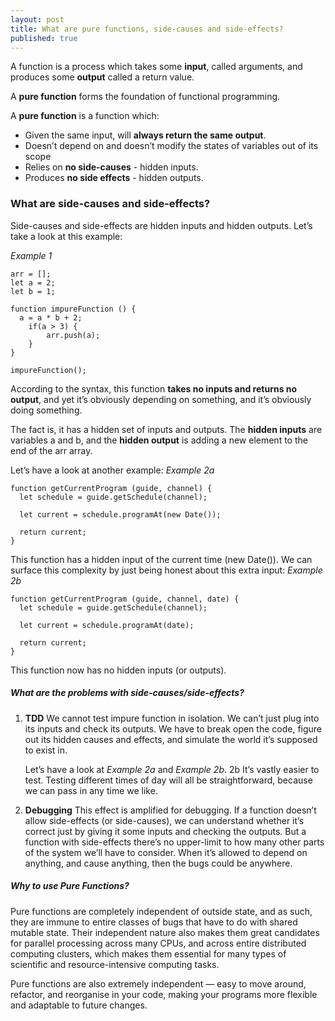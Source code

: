 ```yaml
---
layout: post
title: What are pure functions, side-causes and side-effects?
published: true
---
```



A function is a process which takes some **input**, called arguments, and produces some **output** called a return value. 

A **pure function** forms the foundation of functional programming.

A **pure function** is a function which:
- Given the same input, will **always return the same output**.
- Doesn’t depend on and doesn’t modify the states of variables out of its scope
- Relies on **no side-causes** - hidden inputs.
- Produces **no side effects** - hidden outputs.

### What are side-causes and side-effects?

Side-causes and side-effects are hidden inputs and hidden outputs. Let’s take a look at this example:

*Example 1*


```
arr = [];
let a = 2;
let b = 1;

function impureFunction () {
  a = a * b + 2;
	if(a > 3) {
		arr.push(a);
	}
}

impureFunction();

```

According to the syntax, this function **takes no inputs and returns no output**, and yet it’s obviously depending on something, and it’s obviously doing something. 

The fact is, it has a hidden set of inputs and outputs. 
The **hidden inputs** are variables a and b, and the **hidden output** is adding a new element to the end of the arr array.


Let’s have a look at another example:
*Example 2a*

```
function getCurrentProgram (guide, channel) {
  let schedule = guide.getSchedule(channel);

  let current = schedule.programAt(new Date());

  return current;
}

```
This function has a hidden input of the current time (new Date()). We can surface this complexity by just being honest about this extra input:
*Example 2b*
```
function getCurrentProgram (guide, channel, date) {
  let schedule = guide.getSchedule(channel);

  let current = schedule.programAt(date);

  return current;
}
```

This function now has no hidden inputs (or outputs).


##### What are the problems with side-causes/side-effects?


1. **TDD**
We cannot test impure function in isolation. We can’t just plug into its inputs and check its outputs. We have to break open the code, figure out its hidden causes and effects, and simulate the world it’s supposed to exist in.

    Let’s have a look at *Example 2a* and *Example 2b*. 
    2b It’s vastly easier to test. Testing different times of day will all be straightforward, because we can pass in any time we like.

2. **Debugging**
This effect is amplified for debugging. If a function doesn’t allow side-effects (or side-causes), we can understand whether it’s correct just by giving it some inputs and checking the outputs. But a function with side-effects there’s no upper-limit to how many other parts of the system we’ll have to consider. When it’s allowed to depend on anything, and cause anything, then the bugs could be anywhere.


##### Why to use Pure Functions?

Pure functions are completely independent of outside state, and as such, they are immune to entire classes of bugs that have to do with shared mutable state. Their independent nature also makes them great candidates for parallel processing across many CPUs, and across entire distributed computing clusters, which makes them essential for many types of scientific and resource-intensive computing tasks.

Pure functions are also extremely independent — easy to move around, refactor, and reorganise in your code, making your programs more flexible and adaptable to future changes.

